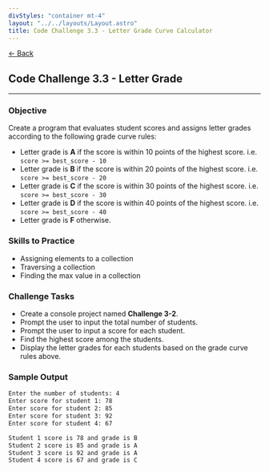 ```yaml
---
divStyles: "container mt-4"
layout: "../../layouts/Layout.astro"
title: Code Challenge 3.3 - Letter Grade Curve Calculator
---
```


[← Back](/code-challenges/)

## Code Challenge 3.3 - Letter Grade

---

### Objective

Create a program that evaluates student scores and assigns letter grades according to the following grade curve rules:
- Letter grade is **A** if the score is within 10 points of the highest score. i.e. `score >= best_score - 10`
- Letter grade is **B** if the score is within 20 points of the highest score. i.e. `score >= best_score - 20`
- Letter grade is **C** if the score is within 30 points of the highest score. i.e. `score >= best_score - 30`
- Letter grade is **D** if the score is within 40 points of the highest score. i.e. `score >= best_score - 40`
- Letter grade is **F** otherwise.

### Skills to Practice

- Assigning elements to a collection
- Traversing a collection
- Finding the max value in a collection

### Challenge Tasks

- Create a console project named **Challenge 3-2**.
- Prompt the user to input the total number of students.
- Prompt the user to input a score for each student.
- Find the highest score among the students.
- Display the letter grades for each students based on the grade curve rules above.

### Sample Output

```txt
Enter the number of students: 4
Enter score for student 1: 78
Enter score for student 2: 85
Enter score for student 3: 92
Enter score for student 4: 67

Student 1 score is 78 and grade is B
Student 2 score is 85 and grade is A
Student 3 score is 92 and grade is A
Student 4 score is 67 and grade is C
```
